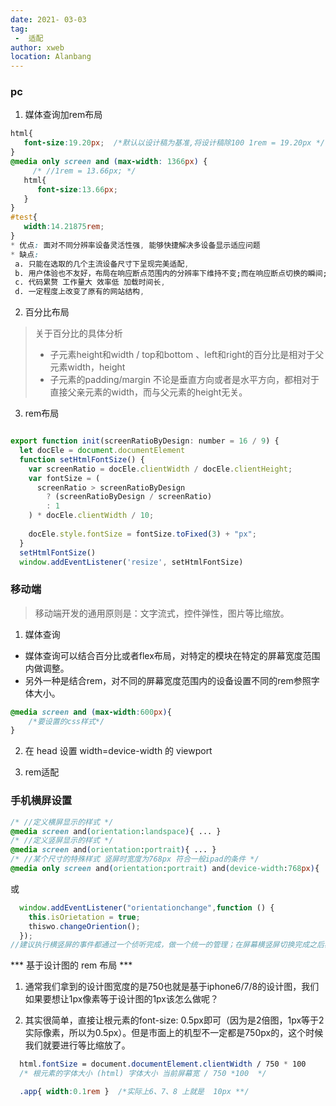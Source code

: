 ```yaml
---
date: 2021- 03-03
tag: 
 -  适配
author: xweb
location: Alanbang
---
```

### pc
1. 媒体查询加rem布局
```css
html{
   font-size:19.20px;  /*默认以设计稿为基准,将设计稿除100 1rem = 19.20px */
}
@media only screen and (max-width: 1366px) {
     /* //1rem = 13.66px; */
   html{
      font-size:13.66px;
   }
}
#test{
   width:14.21875rem;
}
* 优点: 面对不同分辨率设备灵活性强, 能够快捷解决多设备显示适应问题
* 缺点:
 a. 只能在选取的几个主流设备尺寸下呈现完美适配,   
 b. 用户体验也不友好，布局在响应断点范围内的分辨率下维持不变;而在响应断点切换的瞬间;布局带来断层式的切换变化,    
 c. 代码累赘 工作量大 效率低 加载时间长,   
 d. 一定程度上改变了原有的网站结构,   
```

2. 百分比布局

> 关于百分比的具体分析
> * 子元素height和width / top和bottom 、left和right的百分比是相对于父元素width，height
> * 子元素的padding/margin 不论是垂直方向或者是水平方向，都相对于直接父亲元素的width，而与父元素的height无关。


3. rem布局

```js

export function init(screenRatioByDesign: number = 16 / 9) {
  let docEle = document.documentElement
  function setHtmlFontSize() {
    var screenRatio = docEle.clientWidth / docEle.clientHeight;
    var fontSize = (
      screenRatio > screenRatioByDesign
        ? (screenRatioByDesign / screenRatio)
        : 1
    ) * docEle.clientWidth / 10;
 
    docEle.style.fontSize = fontSize.toFixed(3) + "px";
  }
  setHtmlFontSize()
  window.addEventListener('resize', setHtmlFontSize)

```

### 移动端

> 移动端开发的通用原则是：文字流式，控件弹性，图片等比缩放。

1. 媒体查询
* 媒体查询可以结合百分比或者flex布局，对特定的模块在特定的屏幕宽度范围内做调整。
* 另外一种是结合rem，对不同的屏幕宽度范围内的设备设置不同的rem参照字体大小。

```css
@media screen and (max-width:600px){ 
	/*要设置的css样式*/
}
```

2. 在 head 设置 width=device-width 的 viewport

3. rem适配


###  手机横屏设置
```css
/* //定义横屏显示的样式 */
@media screen and(orientation:landspace){ ... }
/* //定义竖屏显示的样式 */
@media screen and(orientation:portrait){ ... }
/* //某个尺寸的特殊样式 竖屏时宽度为768px 符合一般ipad的条件 */
@media only screen and(orientation:portrait) and(device-width:768px){ ... }

```
或

```js
  window.addEventListener("orientationchange",function () {
    this.isOrietation = true;
    thiswo.changeOriention();
  });  
//建议执行横竖屏的事件都通过一个侦听完成，做一个统一的管理；在屏幕横竖屏切换完成之后再执行相应的事件

```

*** 基于设计图的 rem 布局 ***
1. 通常我们拿到的设计图宽度的是750也就是基于iphone6/7/8的设计图，我们如果要想让1px像素等于设计图的1px该怎么做呢？

2. 其实很简单，直接让根元素的font-size: 0.5px即可（因为是2倍图，1px等于2实际像素，所以为0.5px）。但是市面上的机型不一定都是750px的，这个时候我们就要进行等比缩放了。
```css
  html.fontSize = document.documentElement.clientWidth / 750 * 100
  /* 根元素的字体大小 (html) 字体大小 当前屏幕宽 / 750 *100  */

  .app{ width:0.1rem }  /*实际上6、7、8 上就是  10px **/
```